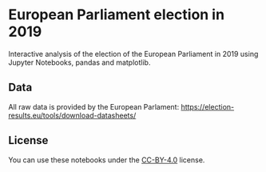 # European Parliament election in 2019
Interactive analysis of the election of the European Parliament in 2019 using Jupyter Notebooks, pandas and matplotlib.

## Data
All raw data is provided by the European Parlament: https://election-results.eu/tools/download-datasheets/

## License
You can use these notebooks under the [CC-BY-4.0](LICENSE) license.
